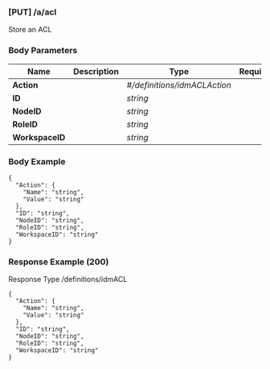 






### [PUT] /a/acl  
Store an ACL  


### Body Parameters

Name | Description | Type | Required
---|---|---|---
**Action** |  | _#/definitions/idmACLAction_ |   
**ID** |  | _string_ |   
**NodeID** |  | _string_ |   
**RoleID** |  | _string_ |   
**WorkspaceID** |  | _string_ |   


### Body Example
```
{
  "Action": {
    "Name": "string",
    "Value": "string"
  },
  "ID": "string",
  "NodeID": "string",
  "RoleID": "string",
  "WorkspaceID": "string"
}
```






### Response Example (200)
Response Type /definitions/idmACL

```
{
  "Action": {
    "Name": "string",
    "Value": "string"
  },
  "ID": "string",
  "NodeID": "string",
  "RoleID": "string",
  "WorkspaceID": "string"
}
```


